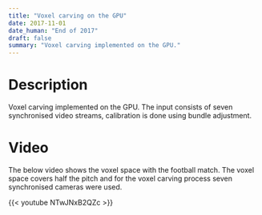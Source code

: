 ```yaml
---
title: "Voxel carving on the GPU"
date: 2017-11-01
date_human: "End of 2017"
draft: false
summary: "Voxel carving implemented on the GPU."
---
```


# Description
<!--- Situation --->
Voxel carving implemented on the GPU. The input consists of seven synchronised video streams, calibration is done using bundle adjustment.

<!--- Task/Action --->

<!--- Result/Impact --->

# Video
The below video shows the voxel space with the football match. The voxel space covers half the pitch and for the voxel carving process seven synchronised cameras were used. 

{{< youtube NTwJNxB2QZc >}}
